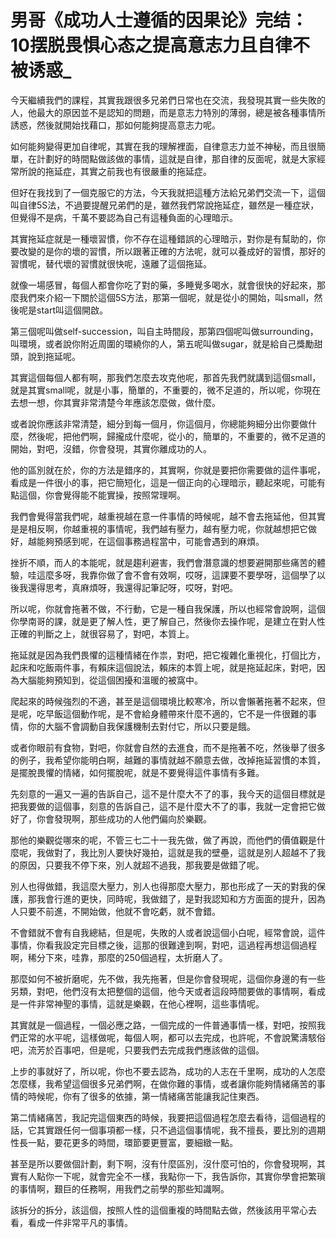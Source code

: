 # 男哥《成功人士遵循的因果论》完结：10摆脱畏惧心态之提高意志力且自律不被诱惑_

今天繼續我們的課程，其實我跟很多兄弟們日常也在交流，我發現其實一些失敗的人，他最大的原因並不是認知的問題，而是意志力特別的薄弱，總是被各種事情所誘惑，然後就開始找藉口，那如何能夠提高意志力呢。

如何能夠變得更加自律呢，其實在我的理解裡面，自律意志力並不神秘，而且很簡單，在計劃好的時間點做該做的事情，這就是自律，那自律的反面呢，就是大家經常所說的拖延症，其實之前我也有很嚴重的拖延症。

但好在我找到了一個克服它的方法，今天我就把這種方法給兄弟們交流一下，這個叫自律5S法，不過要提醒兄弟們的是，雖然我們常說拖延症，雖然是一種症狀，但覺得不是病，千萬不要認為自己有這種負面的心理暗示。

其實拖延症就是一種壞習慣，你不存在這種錯誤的心理暗示，對你是有幫助的，你要改變的是你的壞的習慣，所以跟著正確的方法呢，就可以養成好的習慣，那好的習慣呢，替代壞的習慣就很快呢，遠離了這個拖延。

就像一場感冒，每個人都會你吃了對的藥，多睡覺多喝水，就會很快的好起來，那麼我們來介紹一下關於這個5S方法，那第一個呢，就是從小的開始，叫small，然後呢是start叫這個開啟。

第三個呢叫做self-succession，叫自主時間段，那第四個呢叫做surrounding，叫環境，或者說你附近周圍的環繞你的人，第五呢叫做sugar，就是給自己獎勵甜頭，說到拖延呢。

其實這個每個人都有啊，那我們怎麼去攻克他呢，那首先我們就講到這個small，就是其實small呢，就是小事，簡單的，不重要的，微不足道的，所以呢，你現在去想一想，你其實非常清楚今年應該怎麼做，做什麼。

或者說你應該非常清楚，細分到每一個月，你這個月，你總能夠細分出你要做什麼，然後呢，把他們啊，歸攏成什麼呢，從小的，簡單的，不重要的，微不足道的開始，對吧，沒錯，你會發現，其實你離成功的人。

他的區別就在於，你的方法是錯序的，其實啊，你就是要把你需要做的這件事呢，看成是一件很小的事，把它簡短化，這是一個正向的心理暗示，聽起來呢，可能有點這個，你會覺得能不能實操，按照常理啊。

我們會覺得當我們呢，越重視越在意一件事情的時候呢，越不會去拖延他，但其實是是相反啊，你越重視的事情呢，我們越有壓力，越有壓力呢，你就越想把它做好，越能夠預感到呢，在這個事務過程當中，可能會遇到的麻煩。

挫折不順，而人的本能呢，就是趨利避害，我們會潛意識的想要避開那些痛苦的體驗，哇這麼多呀，我靠你做了會不會有效啊，哎呀，這課要不要學呀，這個學了以後我還得思考，真麻煩呀，我還得記筆記呀，哎呀，對吧。

所以呢，你就會拖著不做，不行動，它是一種自我保護，所以也經常會說啊，這個你學南哥的課，就是更了解人性，更了解自己，然後你去操作呢，是建立在對人性正確的判斷之上，就很容易了，對吧，本質上。

拖延就是因為我們畏懼的這種情緒在作祟，對吧，把它複雜化重視化，打個比方，起床和吃飯兩件事，有賴床這個說法，賴床的本質上呢，就是拖延起床，對吧，因為大腦能夠預知到，從這個困擾和溫暖的被窩中。

爬起來的時候強烈的不適，甚至是這個環境比較寒冷，所以會懶著拖著不起來，但是呢，吃早飯這個動作呢，是不會給身體帶來什麼不適的，它不是一件很難的事情，你的大腦不會調動自我保護機制去對付它，所以只要是餓。

或者你眼前有食物，對吧，你就會自然的去進食，而不是拖著不吃，然後舉了很多的例子，我希望你能明白啊，越難的事情就越不願意去做，改掉拖延習慣的本質，是擺脫畏懼的情緒，如何擺脫呢，就是不要覺得這件事情有多難。

先刻意的一遍又一遍的告訴自己，這不是什麼大不了的事，我今天的這個目標就是把我要做的這個事，刻意的告訴自己，這不是什麼大不了的事，我就一定會把它做好了，你會發現啊，那些成功的人他們偏向於樂觀。

那他的樂觀從哪來的呢，不管三七二十一我先做，做了再說，而他們的價值觀是什麼呢，我做對了，我比別人要快好幾拍，這就是我的壁壘，這就是別人超越不了我的原因，只要我不停下來，別人就超不過我，那我要是做錯了呢。

別人也得做錯，我這麼大壓力，別人也得那麼大壓力，那也形成了一天的對我的保護，那我會行進的更快，同時呢，我做錯了，是對我認知和方方面面的提升，因為人只要不前進，不開始做，他就不會吃虧，就不會錯。

不會錯就不會有自我總結，但是呢，失敗的人或者說這個小白呢，經常會說，這件事情，你看我設定完目標之後，這那的很難達到啊，對吧，這過程再想這個過程啊，稀分下來，哇靠，那麼的250個過程，太折磨人了。

那麼如何不被折磨呢，先不做，我先拖著，但是你會發現呢，這個你身邊的有一些另類，對吧，他們沒有太把整個的這個，他今天或者這段時間要做的事情啊，看成是一件非常神聖的事情，這就是樂觀，在他心裡啊，這些事情呢。

其實就是一個過程，一個必應之路，一個完成的一件普通事情一樣，對吧，按照我們正常的水平呢，這樣做呢，每個人啊，都可以去完成，也許呢，不會說驚濤駭俗吧，流芳於百事吧，但是呢，只要我們去完成我們應該做的這個。

上步的事就好了，所以呢，你也不要去認為，成功的人志在千里啊，成功的人怎麼怎麼樣，我希望這個很多兄弟們啊，在做你難的事情，或者讓你能夠情緒痛苦的事情的時候呢，你有了很多的依據，第一情緒痛苦能讓我記住東西。

第二情緒痛苦，我記完這個東西的時候，我要把這個過程怎麼去看待，這個過程的話，它其實跟任何一個事項都一樣，只不過這個事情呢，我不擅長，要比別的週期性長一點，要花更多的時間，環節要更豐富，要細緻一點。

甚至是所以要做個計劃，剩下啊，沒有什麼區別，沒什麼可怕的，你會發現啊，其實有人點你一下呢，就會完全不一樣，我點你一下，我告訴你，其實你學會把繁瑣的事情啊，艱巨的任務啊，用我們之前學的那些知識啊。

該拆分的拆分，該這個，按照人性的這個重複的時間點去做，然後該用平常心去看，看成一件非常平凡的事情。